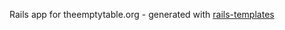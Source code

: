 Rails app for theemptytable.org - generated with [rails-templates](https://github.com/louisanoffke/rails-templates)
